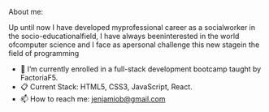 About me:

Up until now I have developed myprofessional career as a socialworker in the socio-educationalfield, I have always beeninterested in the world ofcomputer science and I face as apersonal challenge this new stagein the field of programming

- 🌱 I’m currently enrolled in a full-stack development bootcamp taught by FactoriaF5.
- 📋 Current Stack: HTML5, CSS3, JavaScript, React.
- 📫 How to reach me: jenjamiob@gmail.com

